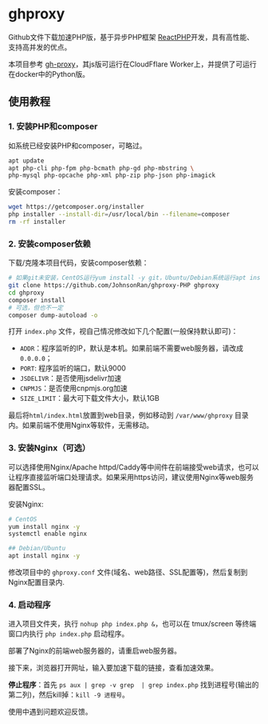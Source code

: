 # ghproxy

Github文件下载加速PHP版，基于异步PHP框架 [ReactPHP](https://github.com/reactphp)开发，具有高性能、支持高并发的优点。


本项目参考 [gh-proxy](https://github.com/hunshcn/gh-proxy)，其js版可运行在CloudFflare Worker上，并提供了可运行在docker中的Python版。


## 使用教程

### 1. 安装PHP和composer

如系统已经安装PHP和composer，可略过。


````bash
apt update
apt php-cli php-fpm php-bcmath php-gd php-mbstring \
php-mysql php-opcache php-xml php-zip php-json php-imagick
````

安装composer：

````bash
wget https://getcomposer.org/installer
php installer --install-dir=/usr/local/bin --filename=composer
rm -rf installer
````

### 2. 安装composer依赖

下载/克隆本项目代码，安装composer依赖：

````bash
# 如果git未安装，CentOS运行yum install -y git，Ubuntu/Debian系统运行apt install -y git
git clone https://github.com/JohnsonRan/ghproxy-PHP ghproxy
cd ghproxy
composer install
# 可选，但也不一定
composer dump-autoload -o
````

打开 `index.php` 文件，视自己情况修改如下几个配置(一般保持默认即可)：

- `ADDR`：程序监听的IP，默认是本机。如果前端不需要web服务器，请改成 `0.0.0.0`；
- `PORT`: 程序监听的端口，默认9000
- `JSDELIVR`：是否使用jsdelivr加速
- `CNPMJS`：是否使用cnpmjs.org加速
- `SIZE_LIMIT`：最大可下载文件大小，默认1GB

最后将`html/index.html`放置到web目录，例如移动到 `/var/www/ghproxy` 目录内。如果前端不使用Nginx等软件，无需移动。

### 3. 安装Nginx（可选）

可以选择使用Nginx/Apache httpd/Caddy等中间件在前端接受web请求，也可以让程序直接监听端口处理请求。如果采用https访问，建议使用Nginx等web服务器配置SSL。

安装Nginx:

````bash
# CentOS
yum install nginx -y
systemctl enable nginx

## Debian/Ubuntu
apt install nginx -y
````

修改项目中的 `ghproxy.conf` 文件(域名、web路径、SSL配置等)，然后复制到Nginx配置目录内.

### 4. 启动程序

进入项目文件夹，执行 `nohup php index.php &`，也可以在 tmux/screen 等终端窗口内执行 `php index.php` 启动程序。

部署了Nginx的前端web服务器的，请重启web服务器。

接下来，浏览器打开网址，输入要加速下载的链接，查看加速效果。

**停止程序**：首先 `ps aux | grep -v grep  | grep index.php` 找到进程号(输出的第二列)，然后kill掉：`kill -9 进程号`。

使用中遇到问题欢迎反馈。
